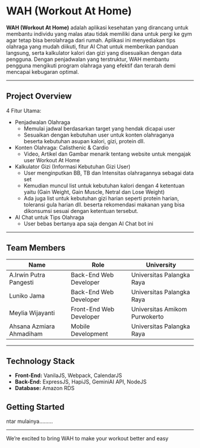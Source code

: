 # WAH (Workout At Home)

**WAH (Workout At Home)** adalah aplikasi kesehatan yang dirancang untuk membantu individu yang malas atau tidak memiliki dana untuk pergi ke gym agar tetap bisa berolahraga dari rumah. Aplikasi ini menyediakan tips olahraga yang mudah diikuti, fitur AI Chat untuk memberikan panduan langsung, serta kalkulator kalori dan gizi yang disesuaikan dengan data pengguna. Dengan penjadwalan yang terstruktur, WAH membantu pengguna mengikuti program olahraga yang efektif dan terarah demi mencapai kebugaran optimal.

---

## Project Overview

4 Fitur Utama:

 - Penjadwalan Olahraga
   - Memulai jadwal berdasarkan target yang hendak dicapai user
   - Sesuaikan dengan kebutuhan user untuk konten olahraganya beserta kebutuhan asupan kalori, gizi, protein dll.
- Konten Olahraga: Calisthenic & Cardio
   - Video, Artikel dan Gambar menarik tentang website untuk mengajak user Workout At Home
- Kalkulator Gizi (Informasi Kebutuhan Gizi User)
   - User menginputkan BB, TB dan Intensitas olahragannya sebagai data set
   - Kemudian muncul list untuk kebutuhan kalori dengan 4 ketentuan yaitu (Gain Weight, Gain Muscle, Netral dan Lose Weight)
   - Ada juga list untuk kebutuhan gizi harian seperti protein harian, toleransi gula harian dll. beserta rekomendasi makanan yang bisa dikonsumsi sesuai dengan ketentuan tersebut.
- AI Chat untuk Tips Olahraga
   - User bebas bertanya apa saja dengan AI Chat bot ini

---

## Team Members

| Name                     | Role                   | University                     |
|--------------------------|------------------------|--------------------------------|
| A.Irwin Putra Pangesti   | Back-End Web Developer | Universitas Palangka Raya      |
| Luniko Jama              | Back-End Web Developer | Universitas Palangka Raya      |
| Meylia Wijayanti         | Front-End Web Developer| Universitas Amikom Purwokerto  |
| Ahsana Azmiara Ahmadiham | Mobile Development     | Universitas Palangka Raya      |

---

## Technology Stack

- **Front-End:** VanilaJS, Webpack, CalendarJS
- **Back-End:** ExpressJS, HapiJS, GeminiAI API, NodeJS
- **Database:** Amazon RDS

## Getting Started

ntar mulainya.........

---

We’re excited to bring WAH to make your workout better and easy
